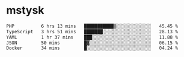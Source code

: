 # mstysk

<!--START_SECTION:waka-->

```txt
PHP          6 hrs 13 mins   ███████████▒░░░░░░░░░░░░░   45.45 %
TypeScript   3 hrs 51 mins   ███████░░░░░░░░░░░░░░░░░░   28.13 %
YAML         1 hr 37 mins    ███░░░░░░░░░░░░░░░░░░░░░░   11.88 %
JSON         50 mins         █▓░░░░░░░░░░░░░░░░░░░░░░░   06.15 %
Docker       34 mins         █░░░░░░░░░░░░░░░░░░░░░░░░   04.24 %
```

<!--END_SECTION:waka-->
